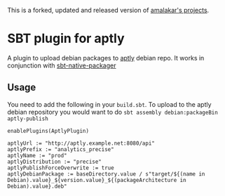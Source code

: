 This is a forked, updated and released version of [amalakar's projects](https://github.com/amalakar/sbt-aptly).

SBT plugin for aptly
====================

A plugin to upload debian packages to [aptly](https://www.aptly.info/) debian repo. It works in conjunction with [sbt-native-packager](https://github.com/sbt/sbt-native-packager)

Usage
------
You need to add the following in your `build.sbt`. To upload to the aptly debian repository you would want to do `sbt assembly debian:packageBin aptly-publish`

    enablePlugins(AptlyPlugin)

    aptlyUrl := "http://aptly.example.net:8080/api"
    aptlyPrefix := "analytics_precise"
    aptlyName := "prod"
    aptlyDistribution := "precise"
    aptlyPublishForceOverwrite := true
    aptlyDebianPackage := baseDirectory.value / s"target/${(name in Debian).value}_${version.value}_${(packageArchitecture in Debian).value}.deb"

